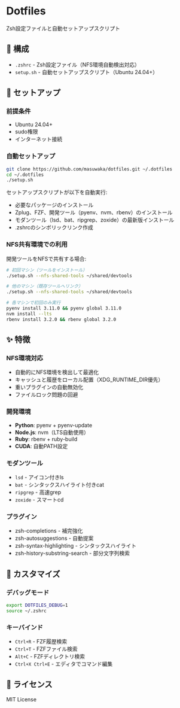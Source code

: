 # Dotfiles

Zsh設定ファイルと自動セットアップスクリプト

## 📁 構成

- `.zshrc` - Zsh設定ファイル（NFS環境自動検出対応）
- `setup.sh` - 自動セットアップスクリプト（Ubuntu 24.04+）

## 🚀 セットアップ

### 前提条件
- Ubuntu 24.04+
- sudo権限
- インターネット接続

### 自動セットアップ

```bash
git clone https://github.com/masuwaka/dotfiles.git ~/.dotfiles
cd ~/.dotfiles
./setup.sh
```

セットアップスクリプトが以下を自動実行:
- 必要なパッケージのインストール
- Zplug、FZF、開発ツール（pyenv、nvm、rbenv）のインストール
- モダンツール（lsd、bat、ripgrep、zoxide）の最新版インストール
- .zshrcのシンボリックリンク作成

### NFS共有環境での利用

開発ツールをNFSで共有する場合:

```bash
# 初回マシン（ツールをインストール）
./setup.sh --nfs-shared-tools ~/shared/devtools

# 他のマシン（既存ツールへリンク）
./setup.sh --nfs-shared-tools ~/shared/devtools

# 各マシンで初回のみ実行
pyenv install 3.11.0 && pyenv global 3.11.0
nvm install --lts
rbenv install 3.2.0 && rbenv global 3.2.0
```

## ✨ 特徴

### NFS環境対応
- 自動的にNFS環境を検出して最適化
- キャッシュと履歴をローカル配置（XDG_RUNTIME_DIR優先）
- 重いプラグインの自動無効化
- ファイルロック問題の回避

### 開発環境
- **Python**: pyenv + pyenv-update
- **Node.js**: nvm（LTS自動使用）
- **Ruby**: rbenv + ruby-build
- **CUDA**: 自動PATH設定

### モダンツール
- `lsd` - アイコン付きls
- `bat` - シンタックスハイライト付きcat
- `ripgrep` - 高速grep
- `zoxide` - スマートcd

### プラグイン
- zsh-completions - 補完強化
- zsh-autosuggestions - 自動提案
- zsh-syntax-highlighting - シンタックスハイライト
- zsh-history-substring-search - 部分文字列検索

## 🔧 カスタマイズ

### デバッグモード
```bash
export DOTFILES_DEBUG=1
source ~/.zshrc
```

### キーバインド
- `Ctrl+R` - FZF履歴検索
- `Ctrl+T` - FZFファイル検索
- `Alt+C` - FZFディレクトリ検索
- `Ctrl+X Ctrl+E` - エディタでコマンド編集

## 📝 ライセンス

MIT License